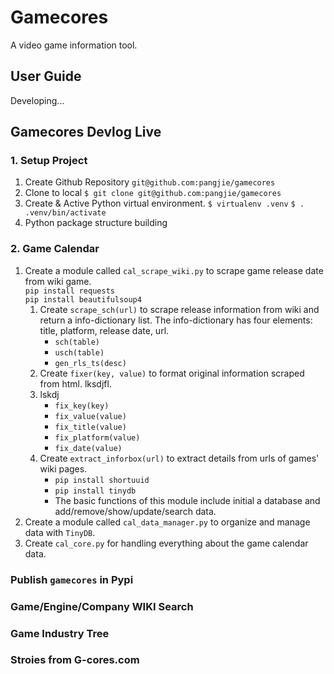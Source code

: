 # Gamecores
A video game information tool. 

## User Guide
Developing...

## Gamecores Devlog Live

### 1. Setup Project

1. Create Github Repository 
    `git@github.com:pangjie/gamecores`
2. Clone to local
    `$ git clone git@github.com:pangjie/gamecores`
3. Create & Active Python virtual environment.
    `$ virtualenv .venv`
    `$ . .venv/bin/activate`
4. Python package structure building

### 2. Game Calendar

1. Create a module called `cal_scrape_wiki.py` to scrape game release date from wiki game.  
    `pip install requests`  
    `pip install beautifulsoup4`
    1. Create `scrape_sch(url)` to scrape release information from wiki and return a info-dictionary list. The info-dictionary has four elements: title, platform, release date, url.
        * `sch(table)`
        * `usch(table)`
        * `gen_rls_ts(desc)`
    2. Create `fixer(key, value)` to format original information scraped from html. lksdjfl.  
    3. lskdj
        * `fix_key(key)`
        * `fix_value(value)`
        * `fix_title(value)`
        * `fix_platform(value)`
        * `fix_date(value)`
    3. Create `extract_inforbox(url)` to extract details from urls of games' wiki pages.
        * `pip install shortuuid`
        * `pip install tinydb`
        * The basic functions of this module include initial a database and add/remove/show/update/search data. 
2. Create a module called `cal_data_manager.py` to organize and manage data with `TinyDB`.
3. Create `cal_core.py` for handling everything about the game calendar data.

###  Publish `gamecores` in Pypi

###  Game/Engine/Company WIKI Search

###  Game Industry Tree

###  Stroies from G-cores.com

